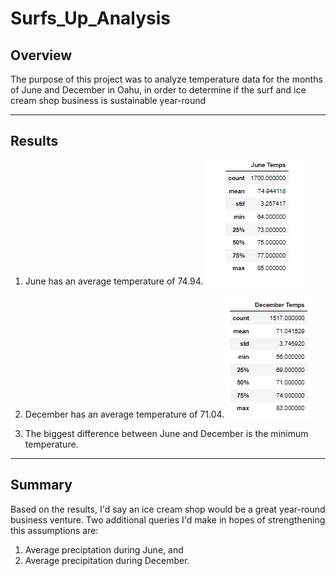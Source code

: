 # Surfs_Up_Analysis
## Overview
The purpose of this project was to analyze temperature data for the months of June and December in Oahu, in order to determine if the surf and ice cream shop business is sustainable year-round

---

## Results

1. June has an average temperature of 74.94.
![June](June_temps.png)

2. December has an average temperature of 71.04.
![Dec](December_temps.png)

3. The biggest difference between June and December is the minimum temperature.



---

## Summary
Based on the results, I'd say an ice cream shop would be a great year-round business venture. Two additional queries I'd make in hopes of strengthening this assumptions are:
1. Average preciptation during June, and 
2. Average precipitation during December.
